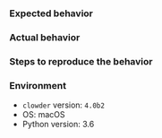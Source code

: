 ### Expected behavior



### Actual behavior



### Steps to reproduce the behavior



### Environment

- `clowder` version: `4.0b2`
- OS: macOS
- Python version: 3.6
